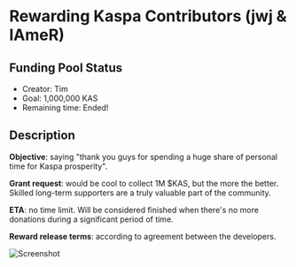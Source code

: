# Rewarding Kaspa Contributors (jwj & lAmeR)

## Funding Pool Status
<!---
Feel free to add/remove fields as you see fit.
--->
- Creator: Tim
- Goal: 1,000,000 KAS
- Remaining time: Ended!
## Description
**Objective**: saying "thank you guys for spending a huge share of personal time for Kaspa prosperity".

**Grant request**: would be cool to collect 1M $KAS, but the more the better. Skilled long-term supporters are a truly valuable part of the community.

**ETA**: no time limit. Will be considered finished when there's no more donations during a significant period of time.

**Reward release terms**: according to agreement between the developers.

![Screenshot](https://media.discordapp.net/attachments/1138764714747363369/1168818202965459014/image.png?ex=655325c7&is=6540b0c7&hm=777598776f7cc9c3a9582680a6ca1bea6fb8a22ad7fc2087702ae30012649989)
